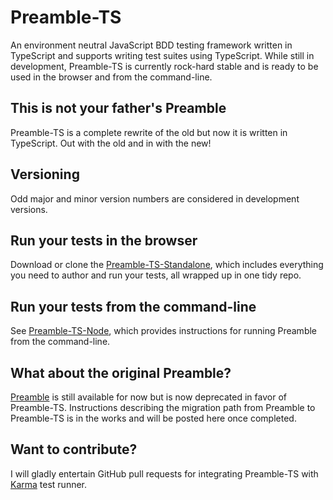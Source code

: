 # Preamble-TS
An environment neutral JavaScript BDD testing framework written in TypeScript and supports writing test suites using TypeScript. While still in development, Preamble-TS is currently rock-hard stable and is ready to be used in the browser and from the command-line.

## This is not your father's Preamble
Preamble-TS is a complete rewrite of the old but now it is written in TypeScript. Out with the old and in with the new!

## Versioning
Odd major and minor version numbers are considered in development versions.

## Run your tests in the browser
Download or clone the [Preamble-TS-Standalone](https://github.com/Preamble-BDD/standalone), which includes everything you need to author and run your tests, all wrapped up in one tidy repo.

## Run your tests from the command-line
See [Preamble-TS-Node](https://github.com/Preamble-BDD/node.runner.reporter), which provides instructions for running Preamble from the command-line.

## What about the original Preamble?
 [Preamble](https://github.com/jeffschwartz/preamble)
 is still available for now but is now deprecated in favor of Preamble-TS. Instructions describing the migration path from Preamble to Preamble-TS is in the works and will be posted here once completed.

## Want to contribute?
I will gladly entertain GitHub pull requests for integrating Preamble-TS with [Karma](https://karma-runner.github.io/0.13/index.html) test runner.
